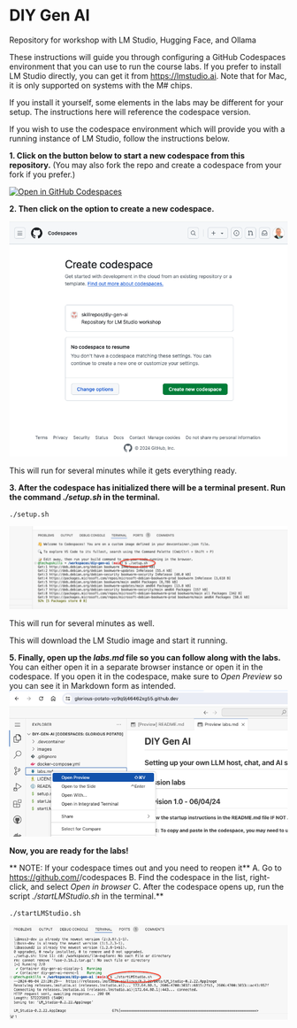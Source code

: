 # DIY Gen AI

Repository for workshop with LM Studio, Hugging Face, and Ollama

These instructions will guide you through configuring a GitHub Codespaces environment that you can use to run the course labs. 
If you prefer to install LM Studio directly, you can get it from https://lmstudio.ai. Note that for Mac, it is only supported on systems with the M# chips. 

If you install it yourself, some elements in the labs may be different for your setup. The instructions here will reference the codespace version.

If you wish to use the codespace environment which will provide you with a running instance of LM Studio, follow the instructions below.

**1. Click on the button below to start a new codespace from this repository.** (You may also fork the repo and create a codespace from your fork if you prefer.)

[![Open in GitHub Codespaces](https://github.com/codespaces/badge.svg)](https://codespaces.new/skillrepos/diy-gen-ai?quickstart=1)

**2. Then click on the option to create a new codespace.**

![Creating new codespace from button](./images/dga01.png?raw=true "Creating new codespace from button")

This will run for several minutes while it gets everything ready.

**3. After the codespace has initialized there will be a terminal present. Run the command *./setup.sh* in the terminal.**
```
./setup.sh
```
 
![Running setup.sh](./images/dga05.png?raw=true "Running setup.sh")

This will run for several minutes as well.


This will download the LM Studio image and start it running.

**5. Finally, open up the *labs.md* file so you can follow along with the labs.**
You can either open it in a separate browser instance or open it in the codespace. If you open it in the codespace, make sure to *Open Preview* so you can see it in Markdown form as intended.
![Opening labs](./images/dga07.png?raw=true "Opening labs")

**Now, you are ready for the labs!**

** NOTE: If your codespace times out and you need to reopen it**
A. Go to https://github.com/<your github userid>/codespaces
B. Find the codespace in the list, right-click, and select *Open in browser*
C. After the codespace opens up, run the script *./startLMStudio.sh* in the terminal.**
```
./startLMStudio.sh
```

![Running startlmstudio.sh](./images/dga06.png?raw=true "Running startlmstudio.sh")


<br/><br/>

